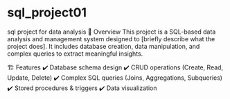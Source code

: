 # sql_project01
sql project for data analysis
📌 Overview
This project is a SQL-based data analysis and management system designed to [briefly describe what the project does]. It includes database creation, data manipulation, and complex queries to extract meaningful insights.

🏗 Features
✔️ Database schema design
✔️ CRUD operations (Create, Read, Update, Delete)
✔️ Complex SQL queries (Joins, Aggregations, Subqueries)
✔️ Stored procedures & triggers
✔️ Data visualization 
